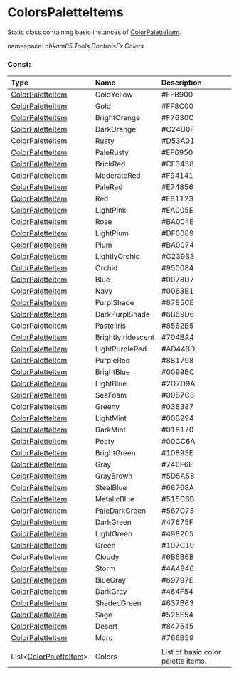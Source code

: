 # ColorsPaletteItems
Static class containing basic instances of [ColorPaletteItem](ColorPaletteItem.md).

namespace: _chkam05.Tools.ControlsEx.Colors_

### Const:

| Type                                    | Name               | Description |
|:----------------------------------------|:-------------------|:------------|
| [ColorPaletteItem](ColorPaletteItem.md) | GoldYellow         | #FFB900     |
| [ColorPaletteItem](ColorPaletteItem.md) | Gold               | #FF8C00     |
| [ColorPaletteItem](ColorPaletteItem.md) | BrightOrange       | #F7630C     |
| [ColorPaletteItem](ColorPaletteItem.md) | DarkOrange         | #C24D0F     |
| [ColorPaletteItem](ColorPaletteItem.md) | Rusty              | #D53A01     |
| [ColorPaletteItem](ColorPaletteItem.md) | PaleRusty          | #EF6950     |
| [ColorPaletteItem](ColorPaletteItem.md) | BrickRed           | #CF3438     |
| [ColorPaletteItem](ColorPaletteItem.md) | ModerateRed        | #F94141     |
| [ColorPaletteItem](ColorPaletteItem.md) | PaleRed            | #E74856     |
| [ColorPaletteItem](ColorPaletteItem.md) | Red                | #E81123     |
| [ColorPaletteItem](ColorPaletteItem.md) | LightPink          | #EA005E     |
| [ColorPaletteItem](ColorPaletteItem.md) | Rose               | #BA004E     |
| [ColorPaletteItem](ColorPaletteItem.md) | LightPlum          | #DF0089     |
| [ColorPaletteItem](ColorPaletteItem.md) | Plum               | #BA0074     |
| [ColorPaletteItem](ColorPaletteItem.md) | LightlyOrchid      | #C239B3     |
| [ColorPaletteItem](ColorPaletteItem.md) | Orchid             | #950084     |
| [ColorPaletteItem](ColorPaletteItem.md) | Blue               | #0078D7     |
| [ColorPaletteItem](ColorPaletteItem.md) | Navy               | #0063B1     |
| [ColorPaletteItem](ColorPaletteItem.md) | PurplShade         | #8785CE     |
| [ColorPaletteItem](ColorPaletteItem.md) | DarkPurplShade     | #6B69D6     |
| [ColorPaletteItem](ColorPaletteItem.md) | PastelIris         | #8562B5     |
| [ColorPaletteItem](ColorPaletteItem.md) | BrightlyIridescent | #704BA4     |
| [ColorPaletteItem](ColorPaletteItem.md) | LightPurpleRed     | #AD44BD     |
| [ColorPaletteItem](ColorPaletteItem.md) | PurpleRed          | #881798     |
| [ColorPaletteItem](ColorPaletteItem.md) | BrightBlue         | #0099BC     |
| [ColorPaletteItem](ColorPaletteItem.md) | LightBlue          | #2D7D9A     |
| [ColorPaletteItem](ColorPaletteItem.md) | SeaFoam            | #00B7C3     |
| [ColorPaletteItem](ColorPaletteItem.md) | Greeny             | #038387     |
| [ColorPaletteItem](ColorPaletteItem.md) | LightMint          | #00B294     |
| [ColorPaletteItem](ColorPaletteItem.md) | DarkMint           | #018170     |
| [ColorPaletteItem](ColorPaletteItem.md) | Peaty              | #00CC6A     |
| [ColorPaletteItem](ColorPaletteItem.md) | BrightGreen        | #10893E     |
| [ColorPaletteItem](ColorPaletteItem.md) | Gray               | #746F6E     |
| [ColorPaletteItem](ColorPaletteItem.md) | GrayBrown          | #5D5A58     |
| [ColorPaletteItem](ColorPaletteItem.md) | SteelBlue          | #68768A     |
| [ColorPaletteItem](ColorPaletteItem.md) | MetalicBlue        | #515C6B     |
| [ColorPaletteItem](ColorPaletteItem.md) | PaleDarkGreen      | #567C73     |
| [ColorPaletteItem](ColorPaletteItem.md) | DarkGreen          | #47675F     |
| [ColorPaletteItem](ColorPaletteItem.md) | LightGreen         | #498205     |
| [ColorPaletteItem](ColorPaletteItem.md) | Green              | #107C10     |
| [ColorPaletteItem](ColorPaletteItem.md) | Cloudy             | #6B6B6B     |
| [ColorPaletteItem](ColorPaletteItem.md) | Storm              | #4A4846     |
| [ColorPaletteItem](ColorPaletteItem.md) | BlueGray           | #69797E     |
| [ColorPaletteItem](ColorPaletteItem.md) | DarkGray           | #464F54     |
| [ColorPaletteItem](ColorPaletteItem.md) | ShadedGreen        | #637B63     |
| [ColorPaletteItem](ColorPaletteItem.md) | Sage               | #525E54     |
| [ColorPaletteItem](ColorPaletteItem.md) | Desert             | #847545     |
| [ColorPaletteItem](ColorPaletteItem.md) | Moro               | #766B59     |
||||
| List<[ColorPaletteItem](ColorPaletteItem.md)> | Colors | List of basic color palette items. |
